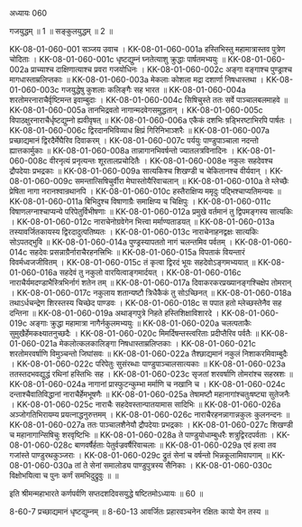अध्यायः 060

गजयुद्धम् ॥ 1 ॥ सङ्कुलयुद्धम् ॥ 2 ॥

KK-08-01-060-001	सञ्जय उवाच ।
KK-08-01-060-001a	हस्तिभिस्तु महामात्रास्तव पुत्रेण चोदिताः ।
KK-08-01-060-001c	धृष्टद्युम्नं घ्नतेत्याशु क्रुद्धाः पार्षतमभ्ययुः ॥
KK-08-01-060-002a	प्राच्याश्च दाक्षिणात्याश्च प्रवरा गजयोधिनः ।
KK-08-01-060-002c	अङ्गा वङ्गाश्च पुण्ड्राश्च मागधास्ताम्रलिप्तकाः ॥
KK-08-01-060-003a	मेकलाः कोशला मद्रा दशार्णा निषधास्तथा ।
KK-08-01-060-003c	गजयुद्धेषु कुशलाः कलिङ्गैः सह भारत ॥
KK-08-01-060-004a	शरतोमरनाराचैर्वृष्टिमन्त इवाम्बुदाः ।
KK-08-01-060-004c	सिषिचुस्ते ततः सर्वे पाञ्चालबलमाहवे ॥
KK-08-01-060-005a	तानभिद्रवतो नागान्मदवेगसमुद्धतान् ।
KK-08-01-060-005c	विपाठक्षुरनाराचैर्धृष्टद्युम्नो ह्यवीवृषत् ॥
KK-08-01-060-006a	एकैकं दशभिः ष़ड्भिरष्टाभिरपि पार्षतः ।
KK-08-01-060-006c	द्विरदानभिविव्याध क्षिप्रं गिरिनिभाञ्शरैः ॥
KK-08-01-060-007a	प्रच्छाद्यमानं द्विरदैर्मेघैरिव दिवाकरम् ।
KK-08-01-060-007c	पर्ययुः पाण्डुपाञ्चाला नदन्तो ह्यात्तकार्मुकाः ॥
KK-08-01-060-008a	तान्नागानभिवर्षन्तो ज्यातलत्रविनादिनः ।
KK-08-01-060-008c	वीरनृत्यं प्रनृत्यन्तः शूरतालप्रचोदितैः ।
KK-08-01-060-008e	नकुलः सहदेवश्च द्रौपदेयाः प्रभद्रकाः ॥
KK-08-01-060-009a	सात्यकिश्च शिखण्डी च चेकितानश्च वीर्यवान् ।
KK-08-01-060-009c	समन्तात्सिषिचुर्वीरा मेघास्तोयैरिवाचलान् ॥
KK-08-01-060-010a	ते म्लेच्छैः प्रेषिता नागा नरानश्वान्रथानपि ।
KK-08-01-060-010c	हस्तैराक्षिप्य ममृदुः पद्भिश्चाप्यतिमन्यवः ॥
KK-08-01-060-011a	बिभिदुश्च विषाणाग्रैः समाक्षिप्य च चिक्षिपुः ।
KK-08-01-060-011c	विषाणलग्नाश्चाप्यन्ये परिपेतुर्विभीषणाः ॥
KK-08-01-060-012a	प्रमुखे वर्तमानं तु द्विपमङ्गस्य सात्यकिः ।
KK-08-01-060-012c	नाराचेनोग्रवेगेन भित्त्वा मर्माण्यताडयत् ॥
KK-08-01-060-013a	तस्यावर्जितकायस्य द्विरदादुत्पतिष्यतः ।
KK-08-01-060-013c	नाराचेनाहनद्वक्षः सात्यकिः सोऽपतद्भुवि ॥
KK-08-01-060-014a	पुण्ड्रस्यापततो नागं चलन्तमिव पर्वतम् ।
KK-08-01-060-014c	सहदेवः प्रसन्नाग्रैर्नाराचैरहनत्त्रिभिः ॥
KK-08-01-060-015a	विपताकं वियन्तारं विवर्मध्वजजीवितम् ।
KK-08-01-060-015c	तं कृत्वा द्विरदं भूयः सहदेवोऽङ्गमभ्ययात् ॥
KK-08-01-060-016a	सहदेवं तु नकुलो वारयित्वाङ्गमार्दयत् ।
KK-08-01-060-016c	नाराचैर्यमदण्डाभैस्त्रिभिर्नागं शतेन तम् ॥
KK-08-01-060-017a	दिवाकरकरप्रख्यानङ्गश्चिक्षेप तोमरान् ।
KK-08-01-060-017c	नकुलाय शतान्यष्टौ त्रिधैकैकं तु सोऽच्छिनत् ॥
KK-08-01-060-018a	तथाऽर्धचन्द्रेण शिरस्तस्य चिच्छेद पाण्डवः ।
KK-08-01-060-018c	स पपात हतो म्लेच्छस्तेनैव सह दन्तिना ॥
KK-08-01-060-019a	अथाङ्गपुत्रे निहते हस्तिशिक्षाविशारदे ।
KK-08-01-060-019c	अङ्गाः क्रुद्धा महामात्रा नागैर्नकुलमभ्ययुः ॥
KK-08-01-060-020a	चलत्पताकैः सुमुखैर्हेमकक्ष्यातनुच्छदैः ।
KK-08-01-060-020c	मिमर्दिषन्तस्त्वरिताः प्रदीप्तैरिव पर्वतैः ॥
KK-08-01-060-021a	मेकलोत्कलकालिङ्गा निषधास्ताम्रलिप्तकाः ।
KK-08-01-060-021c	शरतोमरवर्षाणि विमुञ्चन्तो जिघांसवः ॥
KK-08-01-060-022a	तैश्छाद्यमानं नकुलं निशाकरमिवाम्बुदैः ।
KK-08-01-060-022c	परिपेतुः सुसंरब्धाः पाण्डुपाञ्चालसात्यकाः ॥
KK-08-01-060-023a	ततस्तदभवद्युद्धं रथिनां हस्तिभिः सह ।
KK-08-01-060-023c	सृजतां शरवर्षाणि तोमरांश्च सहस्रशः ॥
KK-08-01-060-024a	नागानां प्रास्फुटन्कुम्भा मर्माणि च नखानि च ।
KK-08-01-060-024c	दन्ताश्चैवातिविद्धानां नाराचैर्हेमभूषणैः ॥
KK-08-01-060-025a	तेषामष्टौ महानागांश्चतुःषष्ट्या सुतेजनैः ।
KK-08-01-060-025c	नाराचैः सहदेवस्तान्पातयामास सादिभिः ॥
KK-08-01-060-026a	अञ्जोगतिभिरायम्य प्रयत्नाद्धनुरुत्तमम् ।
KK-08-01-060-026c	नाराचैरहनन्नागान्नकुलः कुलनन्दनः ॥
KK-08-01-060-027a	ततः पाञ्चालशैनेयौ द्रौपदेयाः प्रभद्रकाः ।
KK-08-01-060-027c	शिखण्डी च महानागान्सिषिचुः शरवृष्टिभिः ॥
KK-08-01-060-028a	ते पाण्डुयोधाम्बुधरैः शत्रुद्विरदपर्वताः ।
KK-08-01-060-028c	बाणवर्षैर्हताः पेतुर्वज्रवर्षैरिवाचलाः ॥
KK-08-01-060-029a	एवं हत्वा तव गजांस्ते पाण्डुरथकुञ्जराः ।
KK-08-01-060-029c	द्रुतं सेनां च वर्षन्तो भिन्नकूलामिवापगाम् ॥
KK-08-01-060-030a	तां ते सेनां समालोड्य पाण्डुपुत्रस्य सैनिकाः ।
KK-08-01-060-030c	विक्षोभयित्वा च पुनः कर्णं समभिदुद्रुवुः ॥ ॥

इति श्रीमन्महाभारते कर्णपर्वणि सप्तदशदिवसयुद्धे षष्टितमोऽध्यायः ॥ 60 ॥

8-60-7 प्रच्छाद्यमानं धृष्टद्युम्नम् ॥ 8-60-13 आवर्जितः प्रहारवञ्चनेन रक्षितः कायो येन तस्य ॥

